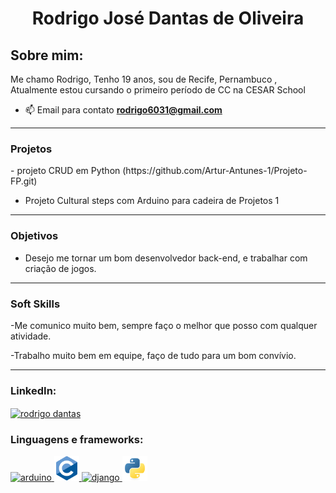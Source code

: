 <h1 align="center">Rodrigo José Dantas de Oliveira </h1>
<h2> Sobre mim: </h2>
Me chamo Rodrigo, Tenho 19 anos, sou de Recife, Pernambuco , Atualmente estou cursando o primeiro período de CC na CESAR School


- 📫 Email para contato **rodrigo6031@gmail.com**

---


<h3> Projetos </h3>
- projeto CRUD em Python (https://github.com/Artur-Antunes-1/Projeto-FP.git)

- Projeto Cultural steps com Arduino para cadeira de Projetos 1


---


<h3> Objetivos </h3>

- Desejo me tornar um bom desenvolvedor back-end, e trabalhar com criação de jogos.

---

<h3> Soft Skills </h3>

-Me comunico muito bem, sempre faço o melhor que posso com qualquer atividade.

-Trabalho muito bem em equipe, faço de tudo para um bom convívio.


---

<h3 align="left">LinkedIn:</h3>
<p align="left">
<a href="www.linkedin.com/in/rodrigodantas603" target="blank"><img align="center" src="https://raw.githubusercontent.com/rahuldkjain/github-profile-readme-generator/master/src/images/icons/Social/linked-in-alt.svg" alt="rodrigo dantas" height="30" width="40" /></a>
</p>

<h3 align="left">Linguagens e frameworks:</h3>
<p align="left"> <a href="https://www.arduino.cc/" target="_blank" rel="noreferrer"> <img src="https://cdn.worldvectorlogo.com/logos/arduino-1.svg" alt="arduino" width="40" height="40"/> </a> <a href="https://www.cprogramming.com/" target="_blank" rel="noreferrer"> <img src="https://raw.githubusercontent.com/devicons/devicon/master/icons/c/c-original.svg" alt="c" width="40" height="40"/> </a> <a href="https://www.djangoproject.com/" target="_blank" rel="noreferrer"> <img src="https://cdn.worldvectorlogo.com/logos/django.svg" alt="django" width="40" height="40"/> </a> <a href="https://www.python.org" target="_blank" rel="noreferrer"> <img src="https://raw.githubusercontent.com/devicons/devicon/master/icons/python/python-original.svg" alt="python" width="40" height="40"/> </a> </p>

